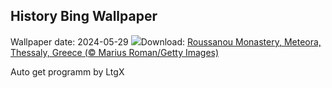 ## History Bing Wallpaper
Wallpaper date: 2024-05-29
![](https://www.bing.com/th?id=OHR.MeteoraMonastery_EN-CA9255017946_UHD.jpg&w=1000)Download: [Roussanou Monastery, Meteora, Thessaly, Greece (© Marius Roman/Getty Images)](https://www.bing.com/th?id=OHR.MeteoraMonastery_EN-CA9255017946_UHD.jpg)

Auto get programm by LtgX
